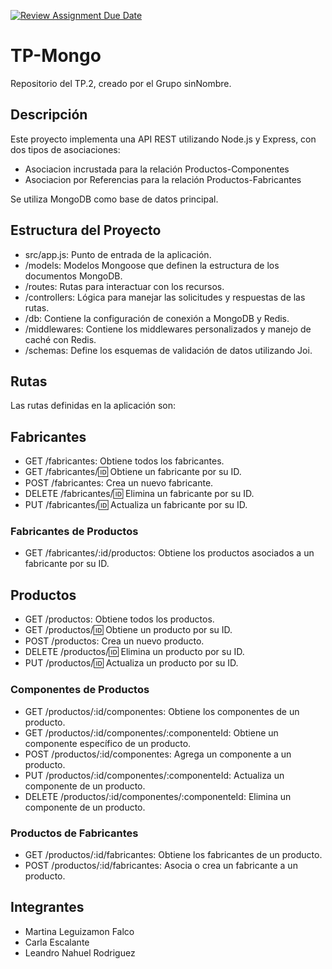 [![Review Assignment Due Date](https://classroom.github.com/assets/deadline-readme-button-22041afd0340ce965d47ae6ef1cefeee28c7c493a6346c4f15d667ab976d596c.svg)](https://classroom.github.com/a/QBnwEJ5z)
# TP-Mongo 

Repositorio del TP.2, creado por el Grupo sinNombre.

## Descripción

Este proyecto implementa una API REST utilizando Node.js y Express, con dos tipos de asociaciones:

- Asociacion incrustada para la relación Productos-Componentes
- Asociacion por Referencias para la relación Productos-Fabricantes

Se utiliza MongoDB como base de datos principal.

## Estructura del Proyecto

- src/app.js: Punto de entrada de la aplicación.
- /models: Modelos Mongoose que definen la estructura de los documentos MongoDB.
- /routes: Rutas para interactuar con los recursos.
- /controllers: Lógica para manejar las solicitudes y respuestas de las rutas.
- /db: Contiene la configuración de conexión a MongoDB y Redis.
- /middlewares: Contiene los middlewares personalizados y manejo de caché con Redis.
- /schemas: Define los esquemas de validación de datos utilizando Joi.

## Rutas

Las rutas definidas en la aplicación son:

## Fabricantes

- GET /fabricantes: Obtiene todos los fabricantes.
- GET /fabricantes/:id: Obtiene un fabricante por su ID.
- POST /fabricantes: Crea un nuevo fabricante.
- DELETE /fabricantes/:id: Elimina un fabricante por su ID.
- PUT /fabricantes/:id: Actualiza un fabricante por su ID.

### Fabricantes de Productos

- GET /fabricantes/:id/productos: Obtiene los productos asociados a un fabricante por su ID.

## Productos 

- GET /productos: Obtiene todos los productos.
- GET /productos/:id: Obtiene un producto por su ID.
- POST /productos: Crea un nuevo producto.
- DELETE /productos/:id: Elimina un producto por su ID.
- PUT /productos/:id: Actualiza un producto por su ID.

### Componentes de Productos

- GET /productos/:id/componentes: Obtiene los componentes de un producto.
- GET /productos/:id/componentes/:componenteId: Obtiene un componente específico de un producto.
- POST /productos/:id/componentes: Agrega un componente a un producto.
- PUT /productos/:id/componentes/:componenteId: Actualiza un componente de un producto.
- DELETE /productos/:id/componentes/:componenteId: Elimina un componente de un producto.


### Productos de Fabricantes

- GET /productos/:id/fabricantes: Obtiene los fabricantes de un producto.
- POST /productos/:id/fabricantes: Asocia o crea un fabricante a un producto.

## Integrantes

- Martina Leguizamon Falco
- Carla Escalante
- Leandro Nahuel Rodriguez
